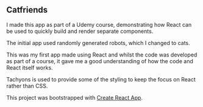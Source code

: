## Catfriends

I made this app as part of a Udemy course, demonstrating how React can be used to quickly build and render separate components.

The initial app used randomly generated robots, which I changed to cats.

This was my first app made using React and whilst the code was developed as part of a course, it gave me a good understanding of how the code and React itself works.

Tachyons is used to provide some of the styling to keep the focus on React rather than CSS.

This project was bootstrapped with [Create React App](https://github.com/facebook/create-react-app).
